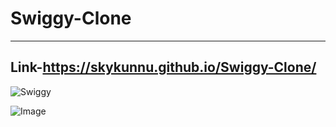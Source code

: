 # Swiggy-Clone
---------------------------------------------------------------------------------------------------------------------------------------------
Link-https://skykunnu.github.io/Swiggy-Clone/
---------------------------------------------------------------------------------------------------------------------------------------------
![Swiggy](https://github.com/skykunnu/Swiggy-Clone/assets/73191595/a1504108-2cec-4426-afa2-bbe037da8836)

![Image](https://github.com/skykunnu/Swiggy-Clone/assets/73191595/1a633df2-8f62-41df-a2a0-3c65ae590eab)
